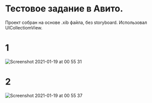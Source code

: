 # Тестовое задание в Авито.

Проект собран на основе .xib файла, без storyboard.
Использовал UICollectiomView.

# 1
![Screenshot 2021-01-19 at 00 55 31](https://user-images.githubusercontent.com/64494962/104966374-c7dbe700-59f1-11eb-938c-d013b3f5cc69.png)
# 2
![Screenshot 2021-01-19 at 00 55 37](https://user-images.githubusercontent.com/64494962/104966417-e3df8880-59f1-11eb-84f6-59a077ebf8e6.png)
 
